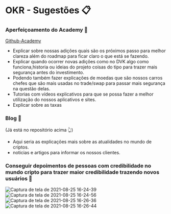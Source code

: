 # OKR - Sugestões :clipboard:

### Aperfeiçoamento do Academy :pushpin:
[Github-Academy](https://github.com/klever-io/klever-academy)

* Explicar sobre nossas adições quais são os próximos passo para melhor clareza além do roadmap para ficar claro o que está se fazendo.
* Explicar quando ocorrer novas adições  como no DVK algo como funciona,historia ou ideias do projeto coisas do tipo para trazer mais segurança antes do investimento. 
* Podendo também fazer explicações de moedas que são nossos carros chefes que são mais usadas no trade/swap para passar mais segurança na questão delas.
* Tutorias com vídeos explicativos para que se possa fazer a melhor utilização do nossos aplicativos e sites.
* Explicar sobre as taxas 

### Blog :pushpin:
(Já está no repositório acima :point_up_2:)

* Aqui seria as explicações mais sobre as atualidades no mundo de criptos.
* noticias e artigos para informar os nossos clientes.

### Conseguir depoimentos de pessoas com credibilidade no mundo cripto para trazer maior credibilidade trazendo novos usuários :pushpin:

![Captura de tela de 2021-08-25 16-24-39](https://user-images.githubusercontent.com/69541607/130852734-1b254f3b-3f25-41f3-adc5-02c5c242a29e.png)
![Captura de tela de 2021-08-25 16-24-56](https://user-images.githubusercontent.com/69541607/130852742-8c41962e-f020-4ca3-a517-fd1d96893b04.png)
![Captura de tela de 2021-08-25 16-26-36](https://user-images.githubusercontent.com/69541607/130852758-eeecd7c1-5899-4692-8a8e-2a8d9a8ebc80.png)
![Captura de tela de 2021-08-25 16-26-44](https://user-images.githubusercontent.com/69541607/130852769-30fb1ff9-41a7-4d30-a11c-18aeb5ec506a.png)


